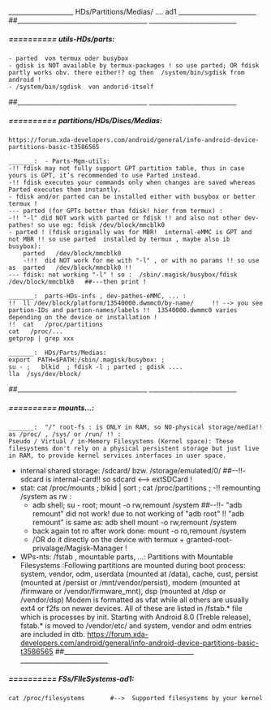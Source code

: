 ____________________ HDs/Partitions/Medias/ .... ad1 ________________________
##________________________________________  ___________________________


#####  ==========  utils-HDs/parts:
	- parted  von termux oder busybox
	- gdisk is NOT available by termux-packages ! so use parted; OR fdisk partly works obv. there either!? og then  /system/bin/sgdisk from android !
	- /system/bin/sgdisk  von andorid-itself
##________________________________________  ___________________________


#####  ==========  partitions/HDs/Discs/Medias:
	https://forum.xda-developers.com/android/general/info-android-device-partitions-basic-t3586565

	_______:  - Parts-Mgm-utils:
	-!! fdisk may not fully support GPT partition table, thus in case yours is GPT, it’s recommended to use Parted instead. 
	-!! fdisk executes your commands only when changes are saved whereas Parted executes them instantly.
	- fdisk and/or parted can be installed either with busybox or better termux !
	--- parted (for GPTs better than fdisk! hier from termux) :
	-!! "-l" did NOT work with parted or fdisk !! and also not other dev-pathes! so use eg: fdisk /dev/block/mmcblk0 
	- parted ! (fdisk originally was for MBR!  internal-eMMC is GPT and not MBR !! so use parted  installed by termux , maybe also ib busybox):
		parted   /dev/block/mmcblk0
		-!!!  did NOT work for me with "-l" , or with no params !! so use as  parted   /dev/block/mmcblk0 !!
	--- fdisk: not working "-l" ! so :  /sbin/.magisk/busybox/fdisk  /dev/block/mmcblk0   ##---then print !

	_______:  parts-HDs-infs , dev-pathes-eMMC, ... :
	!!  ll /dev/block/platform/13540000.dwmmc0/by-name/     !! --> you see partion-IDs and partion-names/labels !!  13540000.dwmmc0 varies depending on the device or installation !
	!!  cat   /proc/partitions
	cat   /proc/...
	getprop | grep xxx

	_______:  HDs/Parts/Medias:
	export  PATH=$PATH:/sbin/.magisk/busybox: ;
	su - ;   blkid  ; fdisk -l ; parted ; gdisk ....
	lla  /sys/dev/block/
##________________________________________  ___________________________


#####  ==========  mounts...:

	_______:  "/" root-fs : is ONLY in RAM, so NO-physical storage/media!! as /proc/ , /sys/ or /run/ !! :
	Pseudo / Virtual / in-Memory Filesystems (Kernel space): These filesystems don't rely on a physical persistent storage but just live in RAM, to provide kernel services interfaces in user space.
- internal shared storage:  /sdcard/  bzw.  /storage/emulated/0/    ##--!!- sdcard is internal-card!!  so  sdcard <--> extSDCard  !
- stat:   cat /proc/mounts  ;  blkid  | sort ; cat   /proc/partitions ;
-!! remounting /system as rw :
	- adb shell;  su - root;   mount -o rw,remount /system   ##--!!- "adb remount" did not work! due to not working of  "adb root" !!
	"adb remount" is same as:      adb shell mount -o rw,remount  /system
	- back again tot ro after work done:     mount -o ro,remount  /system
	- /OR do it directly on the device with termux + granted-root-privalage/Magisk-Manager !
- WPs-nts: /fstab , mountable parts, ...:
	Partitions with Mountable Filesystems :Following partitions are mounted during boot process:
	system, vendor, odm, userdata (mounted at /data), cache, cust, persist (mounted at /persist or /mnt/vendor/persist), modem (mounted at /firmware or /vendor/firmware_mnt), dsp (mounted at /dsp or /vendor/dsp) Modem is formatted as vfat while all others are usually ext4 or f2fs on newer devices.
	All of these are listed in /fstab.* file which is processes by init. Starting with Android 8.0 (Treble release), fstab.* is moved to /vendor/etc/ and system, vendor and odm entries are included in dtb.
	https://forum.xda-developers.com/android/general/info-android-device-partitions-basic-t3586565
##________________________________________  ___________________________


#####  ==========  FSs/FIleSystems-ad1:
	cat /proc/filesystems		#-->  Supported filesystems by your kernel
